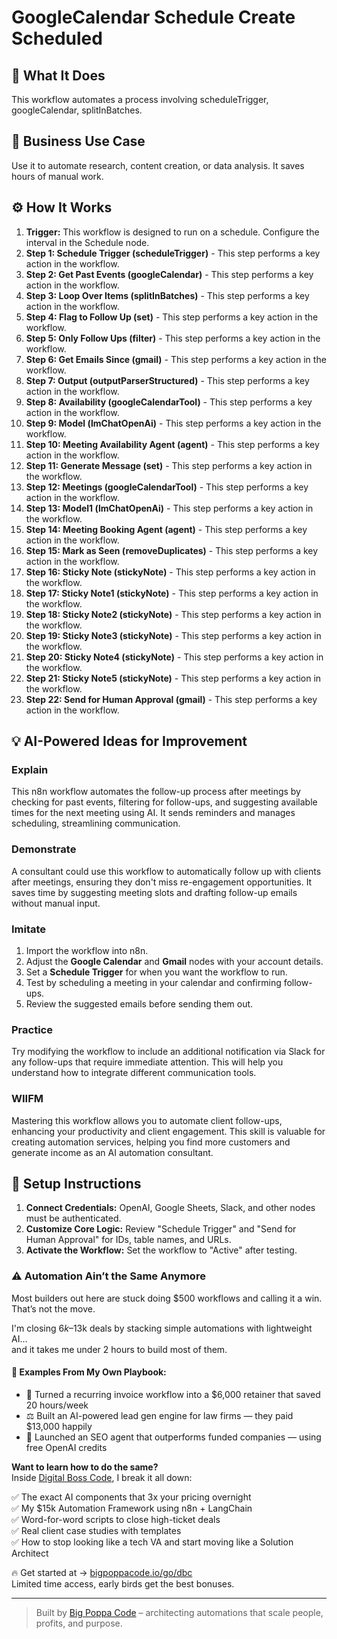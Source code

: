 # GoogleCalendar Schedule Create Scheduled

## 🚀 What It Does
This workflow automates a process involving scheduleTrigger, googleCalendar, splitInBatches.

## 💼 Business Use Case
Use it to automate research, content creation, or data analysis. It saves hours of manual work.

## ⚙️ How It Works
1.  **Trigger:** This workflow is designed to run on a schedule. Configure the interval in the Schedule node.
2. **Step 1: Schedule Trigger (scheduleTrigger)** - This step performs a key action in the workflow.
3. **Step 2: Get Past Events (googleCalendar)** - This step performs a key action in the workflow.
4. **Step 3: Loop Over Items (splitInBatches)** - This step performs a key action in the workflow.
5. **Step 4: Flag to Follow Up (set)** - This step performs a key action in the workflow.
6. **Step 5: Only Follow Ups (filter)** - This step performs a key action in the workflow.
7. **Step 6: Get Emails Since (gmail)** - This step performs a key action in the workflow.
8. **Step 7: Output (outputParserStructured)** - This step performs a key action in the workflow.
9. **Step 8: Availability (googleCalendarTool)** - This step performs a key action in the workflow.
10. **Step 9: Model (lmChatOpenAi)** - This step performs a key action in the workflow.
11. **Step 10: Meeting Availability Agent (agent)** - This step performs a key action in the workflow.
12. **Step 11: Generate Message (set)** - This step performs a key action in the workflow.
13. **Step 12: Meetings (googleCalendarTool)** - This step performs a key action in the workflow.
14. **Step 13: Model1 (lmChatOpenAi)** - This step performs a key action in the workflow.
15. **Step 14: Meeting Booking Agent (agent)** - This step performs a key action in the workflow.
16. **Step 15: Mark as Seen (removeDuplicates)** - This step performs a key action in the workflow.
17. **Step 16: Sticky Note (stickyNote)** - This step performs a key action in the workflow.
18. **Step 17: Sticky Note1 (stickyNote)** - This step performs a key action in the workflow.
19. **Step 18: Sticky Note2 (stickyNote)** - This step performs a key action in the workflow.
20. **Step 19: Sticky Note3 (stickyNote)** - This step performs a key action in the workflow.
21. **Step 20: Sticky Note4 (stickyNote)** - This step performs a key action in the workflow.
22. **Step 21: Sticky Note5 (stickyNote)** - This step performs a key action in the workflow.
23. **Step 22: Send for Human Approval (gmail)** - This step performs a key action in the workflow.

## 💡 AI-Powered Ideas for Improvement
### Explain
This n8n workflow automates the follow-up process after meetings by checking for past events, filtering for follow-ups, and suggesting available times for the next meeting using AI. It sends reminders and manages scheduling, streamlining communication.

### Demonstrate
A consultant could use this workflow to automatically follow up with clients after meetings, ensuring they don't miss re-engagement opportunities. It saves time by suggesting meeting slots and drafting follow-up emails without manual input.

### Imitate
1. Import the workflow into n8n.
2. Adjust the **Google Calendar** and **Gmail** nodes with your account details.
3. Set a **Schedule Trigger** for when you want the workflow to run.
4. Test by scheduling a meeting in your calendar and confirming follow-ups.
5. Review the suggested emails before sending them out.

### Practice
Try modifying the workflow to include an additional notification via Slack for any follow-ups that require immediate attention. This will help you understand how to integrate different communication tools.

### WIIFM
Mastering this workflow allows you to automate client follow-ups, enhancing your productivity and client engagement. This skill is valuable for creating automation services, helping you find more customers and generate income as an AI automation consultant.

## 🔧 Setup Instructions
1. **Connect Credentials:** OpenAI, Google Sheets, Slack, and other nodes must be authenticated.
2. **Customize Core Logic:** Review "Schedule Trigger" and "Send for Human Approval" for IDs, table names, and URLs.
3. **Activate the Workflow:** Set the workflow to "Active" after testing.

### ⚠️ Automation Ain’t the Same Anymore

Most builders out here are stuck doing $500 workflows and calling it a win.  
That’s not the move.  

I'm closing $6k–$13k deals by stacking simple automations with lightweight AI...  
and it takes me under 2 hours to build most of them.

#### 🧠 Examples From My Own Playbook:
- 🔁 Turned a recurring invoice workflow into a $6,000 retainer that saved 20 hours/week  
- ⚖️ Built an AI-powered lead gen engine for law firms — they paid $13,000 happily  
- 🚀 Launched an SEO agent that outperforms funded companies — using free OpenAI credits  

**Want to learn how to do the same?**  
Inside [Digital Boss Code](https://bigpoppacode.io/go/dbc), I break it all down:

✅ The exact AI components that 3x your pricing overnight  
✅ My $15k Automation Framework using n8n + LangChain  
✅ Word-for-word scripts to close high-ticket deals  
✅ Real client case studies with templates  
✅ How to stop looking like a tech VA and start moving like a Solution Architect  

🔥 Get started at → [bigpoppacode.io/go/dbc](https://bigpoppacode.io/go/dbc)  
Limited time access, early birds get the best bonuses.

---
> Built by [Big Poppa Code](https://bigpoppacode.io) – architecting automations that scale people, profits, and purpose.
